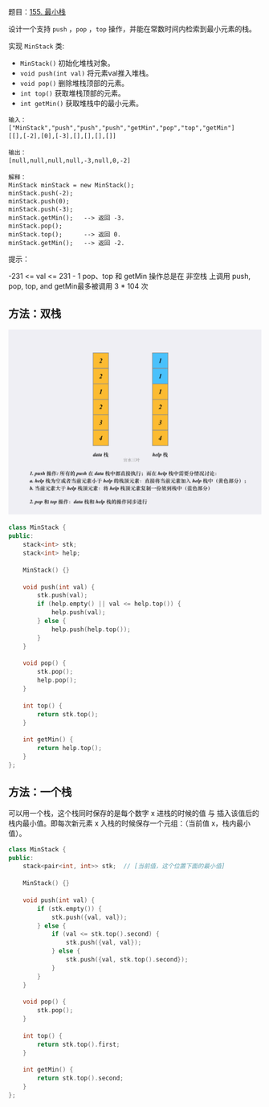 题目：[155. 最小栈](https://leetcode.cn/problems/min-stack/)

设计一个支持 `push` ，`pop` ，`top` 操作，并能在常数时间内检索到最小元素的栈。

实现 `MinStack` 类:

- `MinStack()` 初始化堆栈对象。
- `void push(int val)` 将元素val推入堆栈。
- `void pop()` 删除堆栈顶部的元素。
- `int top()` 获取堆栈顶部的元素。
- `int getMin()` 获取堆栈中的最小元素。

```
输入：
["MinStack","push","push","push","getMin","pop","top","getMin"]
[[],[-2],[0],[-3],[],[],[],[]]

输出：
[null,null,null,null,-3,null,0,-2]

解释：
MinStack minStack = new MinStack();
minStack.push(-2);
minStack.push(0);
minStack.push(-3);
minStack.getMin();   --> 返回 -3.
minStack.pop();
minStack.top();      --> 返回 0.
minStack.getMin();   --> 返回 -2.
```

提示：

-231 <= val <= 231 - 1
pop、top 和 getMin 操作总是在 非空栈 上调用
push, pop, top, and getMin最多被调用 3 * 104 次

## 方法：双栈

![](../../img/155.png)

```cpp
class MinStack {
public:
    stack<int> stk;
    stack<int> help;

    MinStack() {}

    void push(int val) {
        stk.push(val);
        if (help.empty() || val <= help.top()) {
            help.push(val);
        } else {
            help.push(help.top());
        }
    }

    void pop() {
        stk.pop();
        help.pop();
    }

    int top() {
        return stk.top();
    }

    int getMin() {
        return help.top();
    }
};
```

## 方法：一个栈

可以用一个栈，这个栈同时保存的是每个数字 x 进栈的时候的值 与 插入该值后的栈内最小值。即每次新元素 x 入栈的时候保存一个元组：（当前值 x，栈内最小值）。

```cpp
class MinStack {
public:
    stack<pair<int, int>> stk;  // [当前值，这个位置下面的最小值]

    MinStack() {}

    void push(int val) {
        if (stk.empty()) {
            stk.push({val, val});
        } else {
            if (val <= stk.top().second) {
                stk.push({val, val});
            } else {
                stk.push({val, stk.top().second});
            }
        }
    }

    void pop() {
        stk.pop();
    }

    int top() {
        return stk.top().first;
    }

    int getMin() {
        return stk.top().second;
    }
};
```